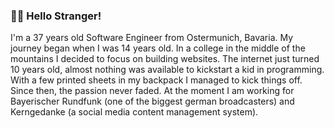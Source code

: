 ### 🤘🏽 Hello Stranger!

I'm a 37 years old Software Engineer from Ostermunich, Bavaria. My journey began when I was 14 years old. In a college in the middle of the
mountains I decided to focus on building websites.
The internet just turned 10 years old, almost nothing was available to kickstart a kid in programming. With a few printed sheets in my backpack I managed to
kick things off.
Since then, the passion never faded. At the moment I am working for Bayerischer Rundfunk (one of the biggest german broadcasters) and Kerngedanke (a social media content management system).
